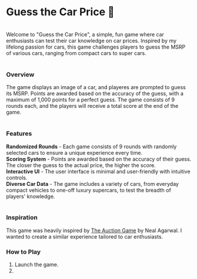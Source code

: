 # Guess the Car Price 🚗
<br>
Welcome to "Guess the Car Price", a simple, fun game where car enthusiasts can test their car knowledge on car prices. Inspired by my lifelong passion for cars, this game challenges players to guess the MSRP of various cars, ranging from compact cars to super cars.<br><br>

### Overview
The game displays an image of a car, and playeres are prompted to guess its MSRP. Points are awarded based on the accuracy of the guess, with a maximum of 1,000 points for a perfect guess. The game consists of 9 rounds each, and the players will receive a total score at the end of the game.<br><br>

### Features
**Randomized Rounds** - Each game consists of 9 rounds with randomly selected cars to ensure a unique experience every time.<br>
**Scoring System** - Points are awarded based on the accuracy of their guess. The closer the guess to the actual price, the higher the score.<br>
**Interactive UI** - The user interface is minimal and user-friendly with intuitive controls.<br>
**Diverse Car Data** - The game includes a variety of cars, from everyday compact vehicles to one-off luxury supercars, to test the breadth of players' knowledge.<br><br>

### Inspiration
This game was heavily inspired by [The Auction Game](https://neal.fun/auction-game/) by Neal Agarwal. I wanted to create a similar experience tailored to car enthusiasts.

### How to Play
1. Launch the game.
2. 
